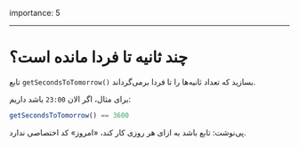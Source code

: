 importance: 5

---

# چند ثانیه تا فردا مانده است؟

تابع `getSecondsToTomorrow()` بسازید که تعداد ثانیه‌ها را تا فردا برمی‌گرداند.

برای مثال، اگر الان `23:00` باشد داریم:

```js
getSecondsToTomorrow() == 3600
```

پی‌نوشت: تابع باشد به ازای هر روزی کار کند، «امروز» کد اختصاصی ندارد.
